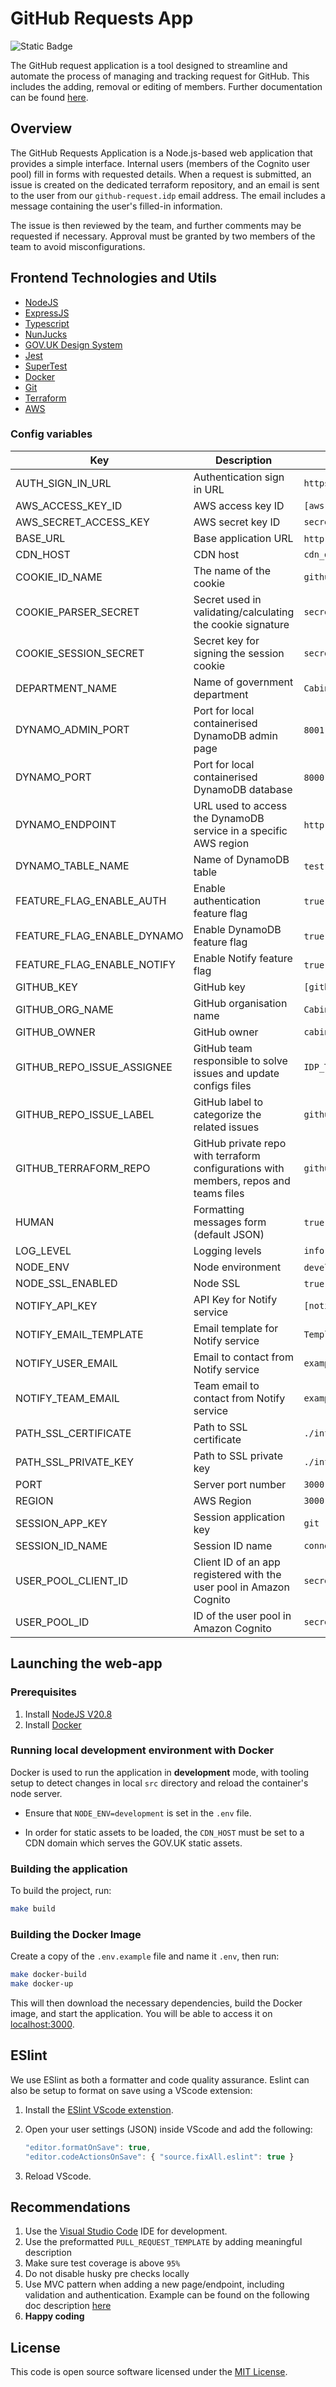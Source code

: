 # GitHub Requests App

![Static Badge](https://img.shields.io/badge/test_coverage-%E2%89%A595%25-green)

The GitHub request application is a tool designed to streamline and automate the process of managing and tracking request for GitHub. This includes the adding, removal or editing of members. Further documentation can be found [here](./docs/).

## Overview

The GitHub Requests Application is a Node.js-based web application that provides a simple interface. Internal users (members of the Cognito user pool) fill in forms with requested details. When a request is submitted, an issue is created on the dedicated terraform repository, and an email is sent to the user from our `github-request.idp` email address. The email includes a message containing the user's filled-in information.

The issue is then reviewed by the team, and further comments may be requested if necessary. Approval must be granted by two members of the team to avoid misconfigurations.

## Frontend Technologies and Utils

- [NodeJS](https://nodejs.org/)
- [ExpressJS](https://expressjs.com/)
- [Typescript](https://www.typescriptlang.org/)
- [NunJucks](https://mozilla.github.io/nunjucks)
- [GOV.UK Design System](https://design-system.service.gov.uk/)
- [Jest](https://jestjs.io)
- [SuperTest](https://www.npmjs.com/package/supertest)
- [Docker](https://www.docker.com/)
- [Git](https://git-scm.com/downloads)
- [Terraform](https://www.terraform.io/)
- [AWS](https://aws.amazon.com/)

### Config variables

| Key                         | Description                                                         | Example Value                                                      |
|-----------------------------|---------------------------------------------------------------------|--------------------------------------------------------------------|
| AUTH_SIGN_IN_URL            | Authentication sign in URL                                          | `https://cola.service.cabinetoffice.gov.uk/v2/<YOUR_SERVICE>/login`|
| AWS_ACCESS_KEY_ID           | AWS access key ID                                                   | `[aws key ID]`                                                     |
| AWS_SECRET_ACCESS_KEY       | AWS secret key ID                                                   | `secret`                                                           |
| BASE_URL                    | Base application URL                                                | `http://localhost:3000` (dev mode)                                 |
| CDN_HOST                    | CDN host                                                            | `cdn_domain`                                                       |
| COOKIE_ID_NAME              | The name of the cookie                                              | `github-requests`                                                  |
| COOKIE_PARSER_SECRET        | Secret used in validating/calculating the cookie signature          | `secret`                                                           |
| COOKIE_SESSION_SECRET       | Secret key for signing the session cookie                           | `secret`                                                           |
| DEPARTMENT_NAME             | Name of government department                                       | `Cabinet Office`                                                   |
| DYNAMO_ADMIN_PORT           | Port for local containerised DynamoDB admin page                    | `8001` (dev mode)                                                  |
| DYNAMO_PORT                 | Port for local containerised DynamoDB database                      | `8000` (dev mode)                                                  |
| DYNAMO_ENDPOINT             | URL used to access the DynamoDB service in a specific AWS region    | `http://dynamodb-local:${DYNAMO_PORT}` (dev mode)                  |
| DYNAMO_TABLE_NAME           | Name of DynamoDB table                                              | `test-github-requests-submissions` (dev mode)                      |
| FEATURE_FLAG_ENABLE_AUTH    | Enable authentication feature flag                                  | `true` or `false`                                                  |
| FEATURE_FLAG_ENABLE_DYNAMO  | Enable DynamoDB feature flag                                        | `true` or `false`                                                  |
| FEATURE_FLAG_ENABLE_NOTIFY  | Enable Notify feature flag                                          | `true` or `false`                                                  |
| GITHUB_KEY                  | GitHub key                                                          | `[github key]`                                                     |
| GITHUB_ORG_NAME             | GitHub organisation name                                            | `Cabinet Office`                                                   |
| GITHUB_OWNER                | GitHub owner                                                        | `cabinetoffice`                                                    |
| GITHUB_REPO_ISSUE_ASSIGNEE  | GitHub team responsible to solve issues and update configs files    | `IDP_TEAM`                                                         |
| GITHUB_REPO_ISSUE_LABEL     | GitHub label to categorize the related issues                       | `github-requests-app`                                              |
| GITHUB_TERRAFORM_REPO       | GitHub private repo with terraform configurations with members, repos and teams files | `github-requests-terraform`                      |
| HUMAN                       | Formatting messages form (default JSON)                             | `true` (Enable human formatting for log messages)                  |
| LOG_LEVEL                   | Logging levels                                                      | `info`                                                             |
| NODE_ENV                    | Node environment                                                    | `development` or `production`                                      |
| NODE_SSL_ENABLED            | Node SSL                                                            | `true` or `false`                                                  |
| NOTIFY_API_KEY              | API Key for Notify service                                          | `[notify api key]`                                                 |
| NOTIFY_EMAIL_TEMPLATE       | Email template for Notify service                                   | `Template name`                                                    |
| NOTIFY_USER_EMAIL           | Email to contact from Notify service                                | `example@example.com`                                              |
| NOTIFY_TEAM_EMAIL           | Team email to contact from Notify service                           | `example@example.com`                                              |
| PATH_SSL_CERTIFICATE        | Path to SSL certificate                                             | `./infrastructure/host/test.cert`                                  |
| PATH_SSL_PRIVATE_KEY        | Path to SSL private key                                             | `./infrastructure/host/test.key`                                   |
| PORT                        | Server port number                                                  | `3000`                                                             |
| REGION                      | AWS Region                                                          | `3000`                                                             |
| SESSION_APP_KEY             | Session application key                                             | `git`                                                              |
| SESSION_ID_NAME             | Session ID name                                                     | `connect.sid`                                                      |
| USER_POOL_CLIENT_ID         | Client ID of an app registered with the user pool in Amazon Cognito | `secret`                                                           |
| USER_POOL_ID                | ID of the user pool in Amazon Cognito                               | `secret`                                                           |

## Launching the web-app

### Prerequisites

1. Install [NodeJS V20.8](https://nodejs.org/en)
2. Install [Docker](https://www.docker.com/get-started)

### Running local development environment with Docker

Docker is used to run the application in **development** mode, with tooling setup to detect changes in local `src` directory and reload the container's node server. 

- Ensure that `NODE_ENV=development` is set in the `.env` file.

- In order for static assets to be loaded, the `CDN_HOST` must be set to a CDN domain which serves the GOV.UK static assets.

### Building the application

To build the project, run: 

```sh
make build
```

### Building the Docker Image

Create a copy of the `.env.example` file and name it `.env`, then run:

```sh
make docker-build
make docker-up
```

This will then download the necessary dependencies, build the Docker image, and start the application. You will be able to access it on [localhost:3000](localhost:3000).

## ESlint

We use ESlint as both a formatter and code quality assurance. Eslint can also be setup to format on save using a VScode extension:

1. Install the [ESlint VScode extenstion](https://marketplace.visualstudio.com/items?itemName=dbaeumer.vscode-eslint).

2. Open your user settings (JSON) inside VScode and add the following:

    ```js
    "editor.formatOnSave": true, 
    "editor.codeActionsOnSave": { "source.fixAll.eslint": true }
    ```

3. Reload VScode.

## Recommendations

1. Use the [Visual Studio Code](https://code.visualstudio.com/) IDE for development.
2. Use the preformatted `PULL_REQUEST_TEMPLATE` by adding meaningful description
3. Make sure test coverage is above `95%`
4. Do not disable husky pre checks locally
5. Use MVC pattern when adding a new page/endpoint, including validation and authentication. Example can be found on the following doc description [here](./docs/Project%20Structure%20and%20Code%20Style.md)
6. **Happy coding**

## License

This code is open source software licensed under the [MIT License]("https://opensource.org/licenses/MIT").
